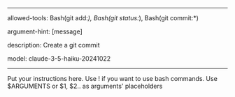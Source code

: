 ---

allowed-tools: Bash(git add:*), Bash(git status:*), Bash(git commit:*)

argument-hint: [message]

description: Create a git commit

model: claude-3-5-haiku-20241022

 ---

 Put your instructions here.
 Use ! if you want to use bash commands.
 Use $ARGUMENTS or $1, $2.. as arguments' placeholders
